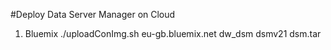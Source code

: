 #Deploy Data Server Manager on Cloud


1. Bluemix
./uploadConImg.sh eu-gb.bluemix.net dw_dsm dsmv21 dsm.tar
